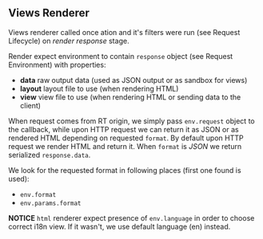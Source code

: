 Views Renderer
--------------

Views renderer called once ation and it's filters were run (see Request
Lifecycle) on _render response_ stage.

Render expect environment to contain `response` object (see Request Environment)
with properties:

- **data** raw output data (used as JSON output or as sandbox for views)
- **layout** layout file to use (when rendering HTML)
- **view** view file to use (when rendering HTML or sending data to the client)

When request comes from RT origin, we simply pass `env.request` object to the
callback, while upon HTTP request we can return it as JSON or as rendered HTML
depending on requested `format`. By default upon HTTP request we render HTML and
return it. When `format` is *JSON* we return serialized `response.data`.

We look for the requested format in following places (first one found is used):

- `env.format`
- `env.params.format`

**NOTICE** `html` renderer expect presence of `env.language` in order to choose
correct i18n view. If it wasn't, we use default language (en) instead.
